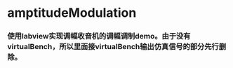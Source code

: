 # amptitudeModulation
### 使用labview实现调幅收音机的调幅调制demo。由于没有virtualBench，所以里面接virtualBench输出仿真信号的部分先行删除。
